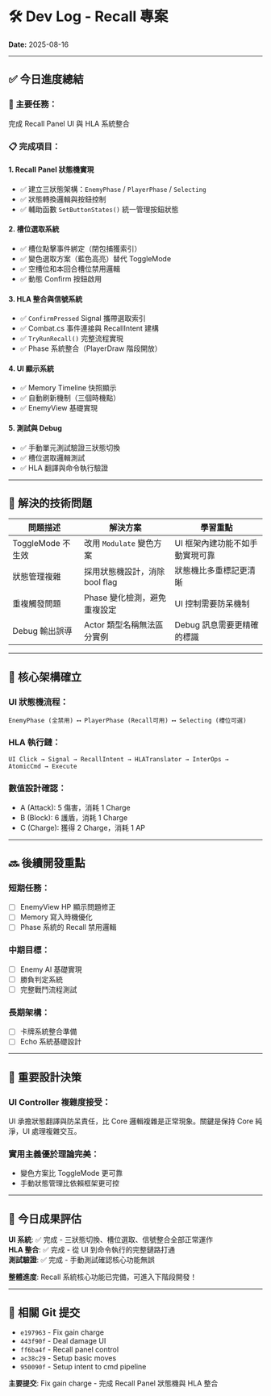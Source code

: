 # 🛠️ Dev Log - Recall 專案
**Date:** 2025-08-16

---

## ✅ 今日進度總結

### 🎯 主要任務：
完成 Recall Panel UI 與 HLA 系統整合

### 📋 完成項目：

#### 1. **Recall Panel 狀態機實現**
- ✅ 建立三狀態架構：`EnemyPhase` / `PlayerPhase` / `Selecting`
- ✅ 狀態轉換邏輯與按鈕控制
- ✅ 輔助函數 `SetButtonStates()` 統一管理按鈕狀態

#### 2. **槽位選取系統**
- ✅ 槽位點擊事件綁定（閉包捕獲索引）
- ✅ 變色選取方案（藍色高亮）替代 ToggleMode
- ✅ 空槽位和本回合槽位禁用邏輯
- ✅ 動態 Confirm 按鈕啟用

#### 3. **HLA 整合與信號系統**
- ✅ `ConfirmPressed` Signal 攜帶選取索引
- ✅ Combat.cs 事件連接與 RecallIntent 建構
- ✅ `TryRunRecall()` 完整流程實現
- ✅ Phase 系統整合（PlayerDraw 階段開放）

#### 4. **UI 顯示系統**
- ✅ Memory Timeline 快照顯示
- ✅ 自動刷新機制（三個時機點）
- ✅ EnemyView 基礎實現

#### 5. **測試與 Debug**
- ✅ 手動單元測試驗證三狀態切換
- ✅ 槽位選取邏輯測試
- ✅ HLA 翻譯與命令執行驗證

---

## 🐞 解決的技術問題

| 問題描述 | 解決方案 | 學習重點 |
|----------|----------|----------|
| ToggleMode 不生效 | 改用 `Modulate` 變色方案 | UI 框架內建功能不如手動實現可靠 |
| 狀態管理複雜 | 採用狀態機設計，消除 bool flag | 狀態機比多重標記更清晰 |
| 重複觸發問題 | Phase 變化檢測，避免重複設定 | UI 控制需要防呆機制 |
| Debug 輸出誤導 | Actor 類型名稱無法區分實例 | Debug 訊息需要更精確的標識 |

---

## 🧩 核心架構確立

### **UI 狀態機流程：**
```
EnemyPhase (全禁用) ⟷ PlayerPhase (Recall可用) ⟷ Selecting (槽位可選)
```

### **HLA 執行鏈：**
```
UI Click → Signal → RecallIntent → HLATranslator → InterOps → AtomicCmd → Execute
```

### **數值設計確認：**
- A (Attack): 5 傷害，消耗 1 Charge
- B (Block): 6 護盾，消耗 1 Charge  
- C (Charge): 獲得 2 Charge，消耗 1 AP

---

## 🔜 後續開發重點

### **短期任務：**
- [ ] EnemyView HP 顯示問題修正
- [ ] Memory 寫入時機優化
- [ ] Phase 系統的 Recall 禁用邏輯

### **中期目標：**
- [ ] Enemy AI 基礎實現
- [ ] 勝負判定系統
- [ ] 完整戰鬥流程測試

### **長期架構：**
- [ ] 卡牌系統整合準備
- [ ] Echo 系統基礎設計

---

## 📝 重要設計決策

### **UI Controller 複雜度接受：**
UI 承擔狀態翻譯與防呆責任，比 Core 邏輯複雜是正常現象。關鍵是保持 Core 純淨，UI 處理複雜交互。

### **實用主義優於理論完美：**
- 變色方案比 ToggleMode 更可靠
- 手動狀態管理比依賴框架更可控

---

## 🎯 今日成果評估

**UI 系統**: ✅ 完成 - 三狀態切換、槽位選取、信號整合全部正常運作  
**HLA 整合**: ✅ 完成 - 從 UI 到命令執行的完整鏈路打通  
**測試驗證**: ✅ 完成 - 手動測試確認核心功能無誤  

**整體進度**: Recall 系統核心功能已完備，可進入下階段開發！

---

## 🔗 相關 Git 提交

- `e197963` - Fix gain charge
- `443f90f` - Deal damage UI  
- `ff6ba4f` - Recall panel control
- `ac38c29` - Setup basic moves
- `950090f` - Setup intent to cmd pipeline

**主要提交**: Fix gain charge - 完成 Recall Panel 狀態機與 HLA 整合